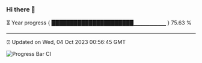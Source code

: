 ### Hi there 👋

⏳ Year progress { ██████████████████████▁▁▁▁▁▁▁▁ } 75.63 %

---

⏰ Updated on Wed, 04 Oct 2023 00:56:45 GMT

![Progress Bar CI](https://github.com/JuvenileQ/Progress-Bar-CI/workflows/main/badge.svg)
